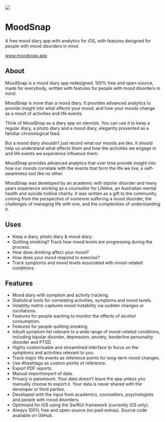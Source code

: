 ![](https://moodsnap.app/wp-content/uploads/2022/02/cropped-moodsnap-logos-e1645919651702-1.jpeg)

# MoodSnap

A free mood diary app with analytics for iOS, with features designed for people with mood disorders in mind.

www.moodsnap.app

## About

MoodSnap is a mood diary app redesigned. 100% free and open-source, made for everybody, written with features for people with mood disorders in mind.

MoodSnap is more than a mood diary. It provides advanced analytics to provide insight into what affects your mood, and how your moods change as a result of activities and life events.

Think of MoodSnap as a diary app on steroids. You can use it to keep a regular diary, a photo diary and a mood diary, elegantly presented as a familiar chronological feed.

But a mood diary shouldn’t just record what our moods are like. It should help us understand what affects them and how the activities we engage in and life events we experience influence them.

MoodSnap provides advanced analytics that over time provide insight into how our moods correlate with the events that form the life we live, a self-awareness tool like no other.

MoodSnap was developed by an academic with bipolar disorder and many years experience working as a counsellor for Lifeline, an Australian mental health and suicide hotline charity. It was written as a gift to the community, coming from the perspective of someone suffering a mood disorder, the challenges of managing life with one, and the complexities of understanding it.

## Uses

+ Keep a diary, photo diary & mood diary.
+ Quitting smoking? Track how mood levels are progressing during the process.
+ How does drinking affect your mood?
+ How does your mood respond to exercise?
+ Track symptoms and mood levels associated with mood-related conditions.

## Features

+ Mood diary with symptom and activity tracking.
+ Statistical tools for correlating activities, symptoms and mood levels.
+ Volatility metric captures mood instability via sudden changes or oscillations.
+ Features for people wanting to monitor the effects of alcohol consumption.
+ Features for people quitting smoking.
+ Inbuilt symptom list relevant to a wide range of mood-related conditions, including bipolar disorder, depression, anxiety, borderline personality disorder and PTSD.
+ Highly customisable and streamlined interface to focus on the symptoms and activities relevant to you.
+ Track major life events as reference points for long-term mood changes.
+ Use #hashtags as custom points of reference.
+ Export PDF reports.
+ Manual import/export of data.
+ Privacy is paramount. Your data doesn’t leave the app unless you manually choose to export it. Your data is never shared with the developer or third parties.
+ Developed with the input from academics, counsellors, psychologists and people with mood disorders.
+ Optimised for iOS using the SwiftUI framework (currently iOS only).
+ Always 100% free and open-source (no paid extras). Source code available on GitHub.
